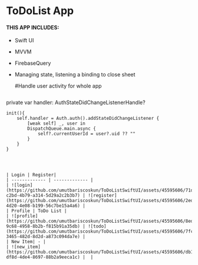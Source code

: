 # ToDoList App

#### THIS APP INCLUDES:
- Swift UI
- MVVM
- FirebaseQuery
- Managing state, listening a binding to close sheet

  #Handle user activity for whole app

  ```swift
private var handler: AuthStateDidChangeListenerHandle?
    
    init(){
        self.handler = Auth.auth().addStateDidChangeListener {
            [weak self] _, user in
            DispatchQueue.main.async {
                self?.currentUserId = user?.uid ?? ""
            }
        }
    }
```



| Login | Register|
| ------------- | ------------- |
| ![login](https://github.com/umutbariscoskun/ToDoListSwiftUI/assets/45595606/71d226bc-c2bd-4b79-a314-5d29a2c2b3b7) | ![register](https://github.com/umutbariscoskun/ToDoListSwiftUI/assets/45595606/2ed858b3-4d20-4e08-b199-56c7be15a4a6) |
| Profile | ToDo List |
| ![profile](https://github.com/umutbariscoskun/ToDoListSwiftUI/assets/45595606/8edcff95-9c68-4958-8b2b-f815b91a35db) | ![todo](https://github.com/umutbariscoskun/ToDoListSwiftUI/assets/45595606/7fc4227b-3465-482d-8d2d-a873c094da7e) |
| New Item| - |
| ![new_item](https://github.com/umutbariscoskun/ToDoListSwiftUI/assets/45595606/db1150de-df8d-4de4-8697-88b2a9eeca1c) |  |









